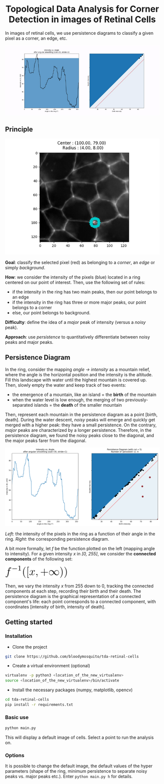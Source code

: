 <h1 align="center">
  Topological Data Analysis for Corner Detection in images of Retinal Cells
</h1>

In images of retinal cells, we use persistence diagrams to classify a given pixel as a corner, an edge, etc.

<p align="center">
  <img alt="Persistence diagram" src="docs/persistence.gif">
</p>

## Principle

<p align="center">
  <img alt="Image of cells, chosen point and ring" src="docs/ring.png">
</p>

**Goal**: classify the selected pixel (red) as belonging to a *corner*, an *edge* or simply *background*. 

**How**: we consider the intensity of the pixels (blue) located in a ring centered on our point of interest. Then, use the following set of rules: 
- if the intensity in the ring has two main peaks, then our point belongs to an edge
- if the intensity in the ring has three or more major peaks, our point belongs to a corner
- else, our point belongs to background.

**Difficulty**: define the idea of a *major* peak of intensity (versus a *noisy* peak).

**Approach**: use *persistence* to quantitatively differentiate between noisy peaks and major peaks.   

## Persistence Diagram

In the ring, consider the mapping *angle -> intensity* as a mountain relief, where the angle is the horizontal position and the intensity is the altitude. Fill this landscape with water until the highest mountain is covered up. Then, slowly empty the water and keep track of two events:

- the emergence of a mountain, like an island = the **birth** of the mountain
- when the water level is low enough, the merging of two previously-separated islands = the **death** of the smaller mountain

Then, represent each mountain in the persistence diagram as a point [birth, death]. During the water descent, *noisy* peaks will emerge and quickly get merged with a higher peak: they have a small persistence. On the contrary, *major* peaks are characterized by a longer persistence. Therefore, in the persistence diagram, we found the noisy peaks close to the diagonal, and the major peaks farer from the diagonal. 

<p align="center">
  <img alt="Intensity in the ring and corresponding persistence diagram" src="docs/persistence_diagram.png">
</p>

*Left*: the intensity of the pixels in the ring as a function of their angle in the ring. 
*Right*: the corresponding persistence diagram.

A bit more formally, let *f* be the function plotted on the left (mapping angle to intensity). For a given intensity *x* in *[0, 255]*, we consider the **connected components** of the following set:

<img src="docs/eq_preimage.svg" alt=""/>

Then, we vary the intensity *x* from 255 down to 0, tracking the connected components at each step, recording their birth and their death. The persistence diagram is the graphical representation of a connected component's life: each point corresponds to a connected component, with coordinates [intensity of birth, intensity of death].

## Getting started

### Installation

- Clone the project
```bash
git clone https://github.com/bloodymosquito/tda-retinal-cells
```

- Create a virtual environment (optional)
```bash
virtualenv -p python3 <location_of_the_new_virtualenv>
source <location_of_the_new_virtualenv>/bin/activate
```

- Install the necessary packages (numpy, matplotlib, opencv)
```bash
cd tda-retinal-cells
pip install -r requirements.txt
```

### Basic use

```bash
python main.py
```

This will display a default image of cells. Select a point to run the analysis on. 

### Options

It is possible to change the default image, the default values of the hyper parameters (shape of the ring, minimum persistence to separate noisy peaks vs. major peaks etc.). Enter `python main.py h` for details.

